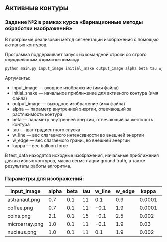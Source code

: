 ## Активные контуры
### Задание №2 в рамках курса «Вариационные методы обработки изображений»

В программе реализован метод сегментации изображения с помощью активных контуров.

Программа поддерживает запуск из командной строки со строго определённым форматом команд:

``` bash
python main.py input_image initial_snake output_image alpha beta tau w_line w_edge kappa
```

Аргументы:
* input_image   — входное изображение (имя файла)
* initial_snake — начальное приближение для активного контура (имя файла)
* output_image  — выходное изображение (имя файла)
* alpha	        — параметр внутренней энергии, отвечающий за растяжимость контура
* beta          — параметр внутренней энергии, отвечающий за жесткость контура
* tau	 	    — шаг градиентного спуска
* w_line	    — вес слагаемого интенсивности во внешней энергии
* w_edge        — вес слагаемого границ во внешней энергии
* kappa	        — вес balloon force

В test_data находятся исходные изображения, начальные приближения для активных контуров, маска сегментации ground truth, а также результаты работы алгоритма.

### Параметры для изображений:
| input_image    | alpha | beta | tau | w_line | w_edge | kappa | IoU   |
| -------------- | ----- | ---- | --- | ------ | ------ | ----- | ----- |
| astranaut.png  | 0.7   | 0.1  | 11  |  0.1   | 0.9    | 0.0001| 98.36 |
| coffee.png     | 0.7   | 0.1  | 11  | -0.1   | 1.9    | 0.0001| 99.05 |
| coins.png      | 2.1   | 0.1  | 15  | -0.1   | 2.5    | 0.002 | 95.00 |
| microarray.png | 1.0   | 0.1  | 11  | -0.1   | 1.9    | 0.03  | 97.59 |
| nucleus.png    | 1.0   | 0.1  | 11  |  0.1   | 1.9    | 0.002 | 97.33 |